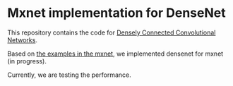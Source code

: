 # Mxnet implementation for DenseNet

This repository contains the code for [Densely Connected Convolutional Networks](http://arxiv.org/abs/1608.06993). 

Based on [the examples in the mxnet](https://github.com/dmlc/mxnet/blob/master/example/image-classification), we implemented densenet for mxnet (in progress).

Currently, we are testing the performance.
